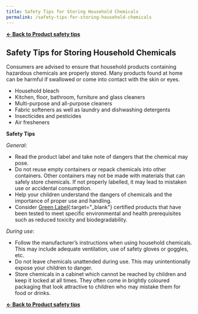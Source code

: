 ```yaml
---
title: Safety Tips for Storing Household Chemicals
permalink: /safety-tips-for-storing-household-chemicals
---
```


**[&#8592; Back to Product safety tips](/consumers/product-safety-tips/home-appliances-and-furniture)**

## Safety Tips for Storing Household Chemicals
Consumers are advised to ensure that household products containing hazardous chemicals are properly stored. Many products found at home can be harmful if swallowed or come into contact with the skin or eyes.
* Household bleach
* Kitchen, floor, bathroom, furniture and glass cleaners
* Multi-purpose and all-purpose cleaners
* Fabric softeners as well as laundry and dishwashing detergents
* Insecticides and pesticides
* Air fresheners

**Safety Tips**

*General*:
* Read the product label and take note of dangers that the chemical may pose.
* Do not reuse empty containers or repack chemicals into other containers. Other containers may not be made with materials that can safely store chemicals. If not properly labelled, it may lead to mistaken use or accidental consumption.
* Help your children understand the dangers of chemicals and the importance of proper use and handling.
* Consider [Green Label](https://www.sgls.sec.org.sg/sgls-standard.php){:target="_blank"} certified products that have been tested to meet specific environmental and health prerequisites such as reduced toxicity and biodegradability.

*During use*:
* Follow the manufacturer’s instructions when using household chemicals. This may include adequate ventilation, use of safety gloves or goggles, etc.
* Do not leave chemicals unattended during use. This may unintentionally expose your children to danger.
* Store chemicals in a cabinet which cannot be reached by children and keep it locked at all times. They often come in brightly coloured packaging that look attractive to children who may mistake them for food or drinks.

**[&#8592; Back to Product safety tips](/consumers/product-safety-tips/home-appliances-and-furniture)**
